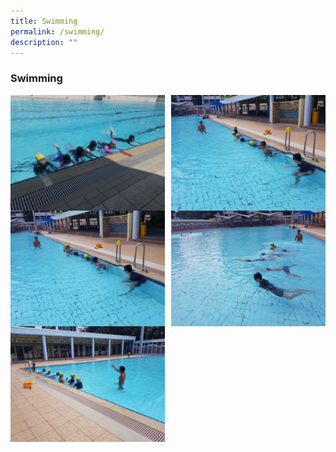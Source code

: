```yaml
---
title: Swimming
permalink: /swimming/
description: ""
---
```

### **Swimming**

<img src="/images/swimming1.jpg" style="width:49%" align=left>
<img src="/images/swimming2.jpg" style="width:49%" align=right>

<br><br><br><br>
<br><br><br><br>

<img src="/images/swimming3.jpg" style="width:49%" align=left>
<img src="/images/swimming4.jpg" style="width:49%" align=right>

<br><br><br><br>
<br><br><br><br>

<img src="/images/swimming5.jpg" style="width:49%" align=left>